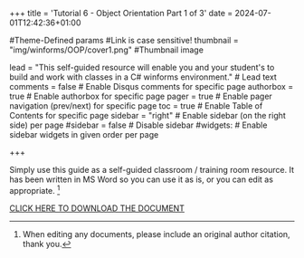 +++
title = 'Tutorial 6 - Object Orientation Part 1 of 3'
date = 2024-07-01T12:42:36+01:00

#Theme-Defined params
#Link is case sensitive!
thumbnail = "img/winforms/OOP/cover1.png" #Thumbnail image

lead = "This self-guided resource will enable you and your student's to build and work with classes in a C# winforms environment." # Lead text
comments = false # Enable Disqus comments for specific page
authorbox = true # Enable authorbox for specific page
pager = true # Enable pager navigation (prev/next) for specific page
toc = true # Enable Table of Contents for specific page
sidebar = "right" # Enable sidebar (on the right side) per page
#sidebar = false # Disable sidebar 
#widgets: # Enable sidebar widgets in given order per page

+++

<!-- #How to quickly get a winforms app up and running-->
Simply use this guide as a self-guided classroom / training room resource.  It has been written in MS Word so you can use it as is, or you can edit  as appropriate. [^*]

[CLICK HERE TO DOWNLOAD THE DOCUMENT](https://drive.google.com/drive/folders/1GMtNx1D9nTrwdjOJEzaNPBy96TThgr5V?usp=sharing)

[^*]: When editing any documents, please include an original author citation, thank you. 




